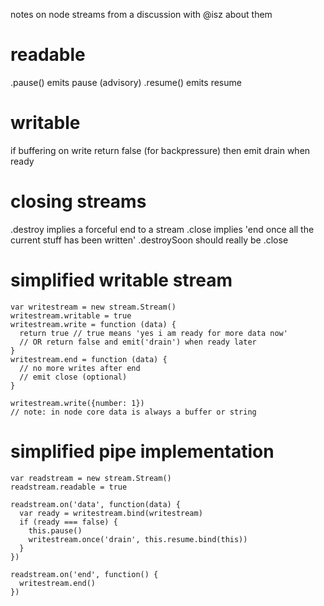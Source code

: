 notes on node streams from a discussion with @isz about them

# readable

.pause() emits pause (advisory)
.resume() emits resume

# writable

if buffering on write return false (for backpressure)
then emit drain when ready

# closing streams

.destroy implies a forceful end to a stream
.close implies 'end once all the current stuff has been written'
.destroySoon should really be .close

# simplified writable stream

    var writestream = new stream.Stream()
    writestream.writable = true
    writestream.write = function (data) {
      return true // true means 'yes i am ready for more data now'
      // OR return false and emit('drain') when ready later
    }
    writestream.end = function (data) {
      // no more writes after end
      // emit close (optional)
    }
    
    writestream.write({number: 1})
    // note: in node core data is always a buffer or string
    

# simplified pipe implementation

    var readstream = new stream.Stream()
    readstream.readable = true
    
    readstream.on('data', function(data) {
      var ready = writestream.bind(writestream)
      if (ready === false) {
        this.pause()
        writestream.once('drain', this.resume.bind(this))
      }
    })
    
    readstream.on('end', function() {
      writestream.end()
    })

